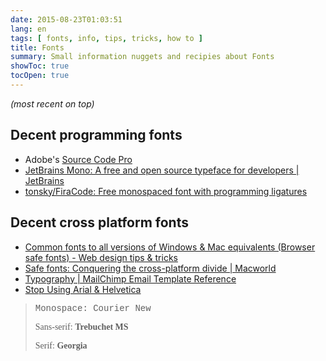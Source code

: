 ```yaml
---
date: 2015-08-23T01:03:51
lang: en
tags: [ fonts, info, tips, tricks, how to ]
title: Fonts
summary: Small information nuggets and recipies about Fonts
showToc: true
tocOpen: true
---
```


*(most recent on top)*

## Decent programming fonts

* Adobe's [Source Code Pro](http://adobe-fonts.github.io/source-code-pro/)
* [JetBrains Mono: A free and open source typeface for developers | JetBrains](https://www.jetbrains.com/lp/mono/)
* [tonsky/FiraCode: Free monospaced font with programming ligatures](https://github.com/tonsky/FiraCode)

## Decent cross platform fonts

* [Common fonts to all versions of Windows & Mac equivalents (Browser safe fonts) - Web design tips & tricks](http://www.ampsoft.net/webdesign-l/WindowsMacFonts.html)
* [Safe fonts: Conquering the cross-platform divide | Macworld](http://www.macworld.com/article/1144660/xplatype.html)
* [Typography | MailChimp Email Template Reference](http://templates.mailchimp.com/design/typography)
* [Stop Using Arial & Helvetica](http://www.64notes.com/design/stop-helvetica-arial/)

> <span style="font-family: Courier New">Monospace: Courier New</span>
>
> <span style="font-family: Trebuchet MS">Sans-serif: **Trebuchet MS**</span>
>
> <span style="font-family: Georgia">Serif: **Georgia**</span>
